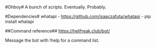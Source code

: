 #Ohboy#
A bunch of scripts. Eventually. Probably.

#Dependencies#
whatapi - https://github.com/isaaczafuta/whatapi - pip install whatapi

##Command reference##
https://helifreak.club/bot/

Message the bot with !help for a command list.
